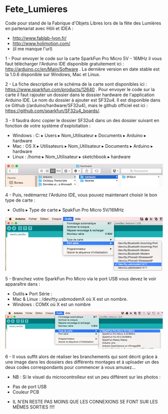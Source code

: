Fete_Lumieres
=============

Code pour stand de la Fabrique d'Objets Libres lors de la fête des Lumières en partenariat avec Hôli et IDEA :

- http://www.fablab-lyon.fr/
- http://www.holimotion.com/
- (il me manque l'url)

1 - Pour envoyer le code sur la carte SparkFun Pro Micro 5V - 16MHz il vous faut télécharger l'Arduino IDE disponible gratuitement ici : http://arduino.cc/en/Main/Software . La dernière version en date stable est la 1.0.6 disponible sur Windows, Mac et Linux.

2 - La fiche descriptive et le schéma de la carte sont disponibles ici : https://www.sparkfun.com/products/12640 . Pour envoyer le code sur la carte il faut rajouter un dossier dans le dossier hardware de l'application Arduino IDE. Le nom du dossier à ajouter est SF32u4. Il est disponible dans ce Github (/arduino/hardware/SF32u4), mais le github officiel est ici : https://github.com/sparkfun/SF32u4_boards/.

3 - Il faudra donc copier le dossier SF32u4 dans un des dossier suivant en fonction de votre système d'exploitation :

* Windows : C: ▸ Users ▸ Nom_Utilisateur ▸ Documents ▸ Arduino ▸ hardware
* Mac : OS X ▸ Utilisateurs ▸ Nom_Utilisateur ▸ Documents ▸ Arduino ▸ hardware
* Linux : /home ▸ Nom_Utilisateur ▸ sketchbook ▸ hardware

![alt tag](https://raw.githubusercontent.com/Anderson69s/Fete_Lumieres/master/img/hardware_folder.png)

4 - Puis, redémarrez l'Arduino IDE, vous pouvez maintenant choisir le bon type de carte : 

* Outils ▸ Type de carte ▸ SpakFun Pro Micro 5V/16MHz

![alt tag](https://raw.githubusercontent.com/Anderson69s/Fete_Lumieres/master/img/outils_ports.png)

5 - Branchez votre SparkFun Pro Micro via le port USB vous devez le voir apparaître dans : 

* Outils ▸ Port Série :
* Mac & Linux : /dev/tty.usbmodemX où X est un nombre.
* Windows : COMX où X est un nombre

![alt tag](https://raw.githubusercontent.com/Anderson69s/Fete_Lumieres/master/img/type_de_carte.png)

6 - Il vous suffit alors de réaliser les branchements qui sont décrit grâce à une image dans les dossiers des différents montages et à uploader un des deux codes correspondants pour commencer à vous amusez... 


* NB : Si le visuel du microcontrolleur est un peu différent sur les photos : 

- Pas de port USB 
- Couleur PCB 

* IL N'EN RESTE PAS MOINS QUE LES CONNEXIONS SE FONT SUR LES MÊMES SORTIES !!!!

